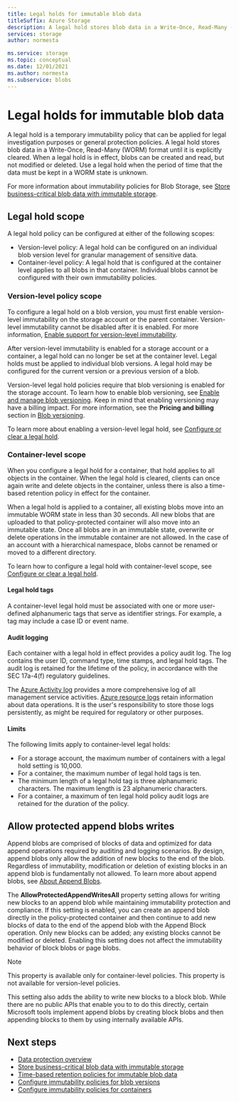 ```yaml
---
title: Legal holds for immutable blob data
titleSuffix: Azure Storage
description: A legal hold stores blob data in a Write-Once, Read-Many (WORM) format until it is explicitly cleared. Use a legal hold when the period of time that the data must be kept in a WORM state is unknown.
services: storage
author: normesta

ms.service: storage
ms.topic: conceptual
ms.date: 12/01/2021
ms.author: normesta
ms.subservice: blobs
---
```


# Legal holds for immutable blob data

A legal hold is a temporary immutability policy that can be applied for legal investigation purposes or general protection policies. A legal hold stores blob data in a Write-Once, Read-Many (WORM) format until it is explicitly cleared. When a legal hold is in effect, blobs can be created and read, but not modified or deleted. Use a legal hold when the period of time that the data must be kept in a WORM state is unknown.

For more information about immutability policies for Blob Storage, see [Store business-critical blob data with immutable storage](immutable-storage-overview.md).

## Legal hold scope

A legal hold policy can be configured at either of the following scopes:

- Version-level policy: A legal hold can be configured on an individual blob version level for granular management of sensitive data.
- Container-level policy: A legal hold that is configured at the container level applies to all blobs in that container. Individual blobs cannot be configured with their own immutability policies.

### Version-level policy scope

To configure a legal hold on a blob version, you must first enable version-level immutability on the storage account or the parent container. Version-level immutability cannot be disabled after it is enabled. For more information, [Enable support for version-level immutability](immutable-policy-configure-version-scope.md#enable-support-for-version-level-immutability).

After version-level immutability is enabled for a storage account or a container, a legal hold can no longer be set at the container level. Legal holds must be applied to individual blob versions. A legal hold may be configured for the current version or a previous version of a blob.

Version-level legal hold policies require that blob versioning is enabled for the storage account. To learn how to enable blob versioning, see [Enable and manage blob versioning](versioning-enable.md). Keep in mind that enabling versioning may have a billing impact. For more information, see the **Pricing and billing** section in [Blob versioning](versioning-overview.md#pricing-and-billing).

To learn more about enabling a version-level legal hold, see [Configure or clear a legal hold](immutable-policy-configure-version-scope.md#configure-or-clear-a-legal-hold).

### Container-level scope

When you configure a legal hold for a container, that hold applies to all objects in the container. When the legal hold is cleared, clients can once again write and delete objects in the container, unless there is also a time-based retention policy in effect for the container.

When a legal hold is applied to a container, all existing blobs move into an immutable WORM state in less than 30 seconds. All new blobs that are uploaded to that policy-protected container will also move into an immutable state. Once all blobs are in an immutable state, overwrite or delete operations in the immutable container are not allowed. In the case of an account with a hierarchical namespace, blobs cannot be renamed or moved to a different directory.

To learn how to configure a legal hold with container-level scope, see [Configure or clear a legal hold](immutable-policy-configure-container-scope.md#configure-or-clear-a-legal-hold).

#### Legal hold tags

A container-level legal hold must be associated with one or more user-defined alphanumeric tags that serve as identifier strings. For example, a tag may include a case ID or event name.

#### Audit logging

Each container with a legal hold in effect provides a policy audit log. The log contains the user ID, command type, time stamps, and legal hold tags. The audit log is retained for the lifetime of the policy, in accordance with the SEC 17a-4(f) regulatory guidelines.

The [Azure Activity log](../../azure-monitor/essentials/platform-logs-overview.md) provides a more comprehensive log of all management service activities. [Azure resource logs](../../azure-monitor/essentials/platform-logs-overview.md) retain information about data operations. It is the user's responsibility to store those logs persistently, as might be required for regulatory or other purposes.

#### Limits

The following limits apply to container-level legal holds:

- For a storage account, the maximum number of containers with a legal hold setting is 10,000.
- For a container, the maximum number of legal hold tags is ten.
- The minimum length of a legal hold tag is three alphanumeric characters. The maximum length is 23 alphanumeric characters.
- For a container, a maximum of ten legal hold policy audit logs are retained for the duration of the policy.

## Allow protected append blobs writes

Append blobs are comprised of blocks of data and optimized for data append operations required by auditing and logging scenarios. By design, append blobs only allow the addition of new blocks to the end of the blob. Regardless of immutability, modification or deletion of existing blocks in an append blob is fundamentally not allowed. To learn more about append blobs, see [About Append Blobs](/rest/api/storageservices/understanding-block-blobs--append-blobs--and-page-blobs#about-append-blobs).

The **AllowProtectedAppendWritesAll** property setting allows for writing new blocks to an append blob while maintaining immutability protection and compliance. If this setting is enabled, you can create an append blob directly in the policy-protected container and then continue to add new blocks of data to the end of the append blob with the Append Block operation. Only new blocks can be added; any existing blocks cannot be modified or deleted. Enabling this setting does not affect the immutability behavior of block blobs or page blobs. 

> [!NOTE]
> This property is available only for container-level policies. This property is not available for version-level policies.

This setting also adds the ability to write new blocks to a block blob. While there are no public APIs that enable you to to do this directly, certain Microsoft tools implement append blobs by creating block blobs and then appending blocks to them by using internally available APIs. 

## Next steps

- [Data protection overview](data-protection-overview.md)
- [Store business-critical blob data with immutable storage](immutable-storage-overview.md)
- [Time-based retention policies for immutable blob data](immutable-time-based-retention-policy-overview.md)
- [Configure immutability policies for blob versions](immutable-policy-configure-version-scope.md)
- [Configure immutability policies for containers](immutable-policy-configure-container-scope.md)

